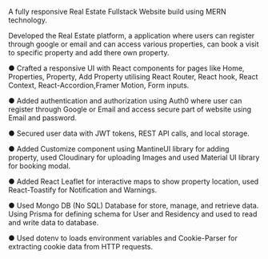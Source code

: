 A fully responsive Real Estate Fullstack Website build using MERN technology.

Developed the Real Estate platform, a  application where users can register through google or email and  can access various properties, can book a visit to specific property and add there own property.


● Crafted a responsive UI with React components for pages like Home, Properties, Property, Add Property utilising React Router, React hook, React Context, React-Accordion,Framer Motion,  Form inputs.

● Added authentication and authorization using Auth0 where user can register through Google or Email and access secure part of website using Email and password.

● Secured user data with JWT tokens, REST API calls, and local storage.

● Added Customize component using MantineUI library for adding property, used Cloudinary for uploading Images and used Material UI library for booking modal.

● Added React Leaflet for interactive maps to show property location, used React-Toastify for Notification and Warnings.

● Used Mongo DB (No SQL) Database for store, manage, and retrieve data. Using Prisma for defining schema for User and Residency and used to read and write data to database.

● Used dotenv to loads environment variables and Cookie-Parser for extracting cookie data from HTTP requests.
